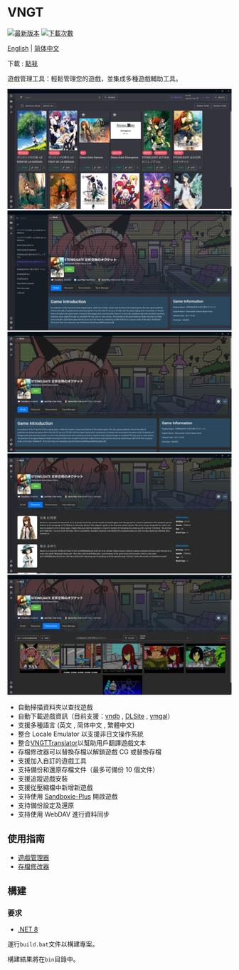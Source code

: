 # VNGT

[![最新版本](https://img.shields.io/github/v/release/charles7668/VNGT)](https://github.com/charles7668/VNGT/releases/)
[![下載次數](https://img.shields.io/github/downloads/charles7668/VNGT/total)](https://github.com/charles7668/VNGT/releases/)

[English](../README.md) | [简体中文](./README.zh-cn.md)

下載 : [點我](https://github.com/charles7668/VNGT/releases/)

遊戲管理工具：輕鬆管理您的遊戲，並集成多種遊戲輔助工具。

![主界面](./img/main.jpg)
![screenshot](./img/screenshot1.jpg)
![screenshot](./img/screenshot2.jpg)
![screenshot](./img/screenshot3.jpg)
![screenshot](./img/screenshot4.jpg)

- 自動掃描資料夾以查找遊戲
- 自動下載遊戲資訊（目前支援：[vndb](https://vndb.org/) , [DLSite](https://www.dlsite.com) , [ymgal](https://www.ymgal.games/developer#%E6%90%9C%E7%B4%A2%E6%B8%B8%E6%88%8F%E5%88%97%E8%A1%A8)）
- 支援多種語言 (英文 , 简体中文 , 繁體中文)
- 整合 Locale Emulator 以支援非日文操作系統
- 整合[VNGTTranslator](https://github.com/charles7668/VNGTTranslator)以幫助用戶翻譯遊戲文本
- 存檔修改器可以替換存檔以解鎖遊戲 CG 或替換存檔
- 支援加入自訂的遊戲工具
- 支持備份和還原存檔文件（最多可備份 10 個文件）
- 支援追蹤遊戲安裝
- 支援從壓縮檔中新增新遊戲
- 支持使用 [Sandboxie-Plus](https://sandboxie-plus.com/) 開啟遊戲
- 支持備份設定及還原
- 支持使用 WebDAV 進行資料同步

## 使用指南

- [遊戲管理器](./GameManager.zh-tw.md)
- [存檔修改器](./SavePatcher.zh-tw.md)

## 構建

### 要求

- [.NET 8](https://dotnet.microsoft.com/en-us/download)

運行`build.bat`文件以構建專案。

構建結果將在`bin`目錄中。
